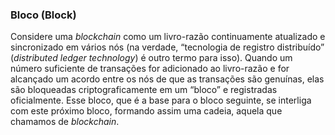 ### Bloco (Block)

Considere uma _blockchain_ como um livro-razão continuamente atualizado e sincronizado em vários nós (na verdade, “tecnologia de registro distribuído” (_distributed ledger technology_) é outro termo para isso). Quando um número suficiente de transações for adicionado ao livro-razão e for alcançado um acordo entre os nós de que as transações são genuínas, elas são bloqueadas criptograficamente em um “bloco” e registradas oficialmente. Esse bloco, que é a base para o bloco seguinte, se interliga com este próximo bloco, formando assim uma cadeia, aquela que chamamos de _blockchain_.
